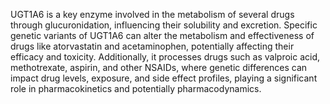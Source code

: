 UGT1A6 is a key enzyme involved in the metabolism of several drugs through glucuronidation, influencing their solubility and excretion. Specific genetic variants of UGT1A6 can alter the metabolism and effectiveness of drugs like atorvastatin and acetaminophen, potentially affecting their efficacy and toxicity. Additionally, it processes drugs such as valproic acid, methotrexate, aspirin, and other NSAIDs, where genetic differences can impact drug levels, exposure, and side effect profiles, playing a significant role in pharmacokinetics and potentially pharmacodynamics.
